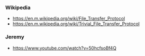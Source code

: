 ### Wikipedia
- https://en.m.wikipedia.org/wiki/File_Transfer_Protocol
- https://en.m.wikipedia.org/wiki/Trivial_File_Transfer_Protocol

### Jeremy
- https://www.youtube.com/watch?v=50hcfsoBf4Q
